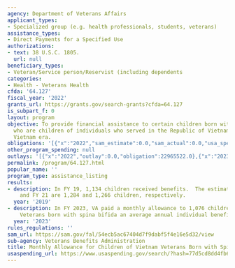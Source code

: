 ```yaml
---
agency: Department of Veterans Affairs
applicant_types:
- Specialized group (e.g. health professionals, students, veterans)
assistance_types:
- Direct Payments for a Specified Use
authorizations:
- text: 38 U.S.C. 1805.
  url: null
beneficiary_types:
- Veteran/Service person/Reservist (including dependents
categories:
- Health - Veterans Health
cfda: '64.127'
fiscal_year: '2022'
grants_url: https://grants.gov/search-grants?cfda=64.127
is_subpart_f: 0
layout: program
objective: To provide financial assistance to certain children born with spina bifida
  who are children of individuals who served in the Republic of Vietnam during the
  Vietnam era.
obligations: '[{"x":"2022","sam_estimate":0.0,"sam_actual":0.0,"usa_spending_actual":22965522.0},{"x":"2023","sam_estimate":0.0,"sam_actual":23507000.0,"usa_spending_actual":24483008.0},{"x":"2024","sam_estimate":23831000.0,"sam_actual":0.0,"usa_spending_actual":22930352.0}]'
other_program_spending: null
outlays: '[{"x":"2022","outlay":0.0,"obligation":22965522.0},{"x":"2023","outlay":0.0,"obligation":24483008.0},{"x":"2024","outlay":0.0,"obligation":22930352.0}]'
permalink: /program/64.127.html
popular_name: ''
program_type: assistance_listing
results:
- description: In FY 19, 1,134 children received benefits.  The estimates for FY 20
    and FY 21 are 1,284 and 1,266 children, respectively.
  year: '2019'
- description: In FY 2023, VA paid a monthly allowance to 1,076 children of Vietnam
    Veterans born with spina bifida an average annual individual benefit of $21,847.
  year: '2023'
rules_regulations: ''
sam_url: https://sam.gov/fal/54ecb5ac67404d7f9dabf5f4e16e5d32/view
sub-agency: Veterans Benefits Administration
title: Monthly Allowance for Children of Vietnam Veterans Born with Spina Bifida
usaspending_url: https://www.usaspending.gov/search/?hash=77d5cd8dd4fb66ff64a14795bfb11307
---
```

